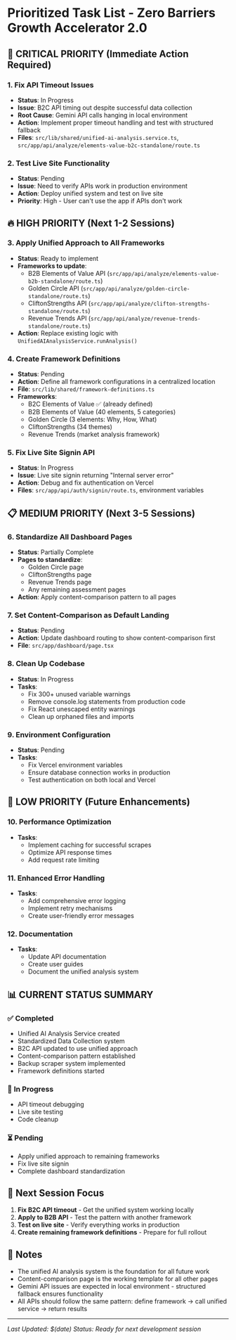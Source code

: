 # Prioritized Task List - Zero Barriers Growth Accelerator 2.0

## 🚨 **CRITICAL PRIORITY (Immediate Action Required)**

### 1. **Fix API Timeout Issues**

- **Status**: In Progress
- **Issue**: B2C API timing out despite successful data collection
- **Root Cause**: Gemini API calls hanging in local environment
- **Action**: Implement proper timeout handling and test with structured fallback
- **Files**: `src/lib/shared/unified-ai-analysis.service.ts`, `src/app/api/analyze/elements-value-b2c-standalone/route.ts`

### 2. **Test Live Site Functionality**

- **Status**: Pending
- **Issue**: Need to verify APIs work in production environment
- **Action**: Deploy unified system and test on live site
- **Priority**: High - User can't use the app if APIs don't work

## 🔥 **HIGH PRIORITY (Next 1-2 Sessions)**

### 3. **Apply Unified Approach to All Frameworks**

- **Status**: Ready to implement
- **Frameworks to update**:
  - B2B Elements of Value API (`src/app/api/analyze/elements-value-b2b-standalone/route.ts`)
  - Golden Circle API (`src/app/api/analyze/golden-circle-standalone/route.ts`)
  - CliftonStrengths API (`src/app/api/analyze/clifton-strengths-standalone/route.ts`)
  - Revenue Trends API (`src/app/api/analyze/revenue-trends-standalone/route.ts`)
- **Action**: Replace existing logic with `UnifiedAIAnalysisService.runAnalysis()`

### 4. **Create Framework Definitions**

- **Status**: Pending
- **Action**: Define all framework configurations in a centralized location
- **File**: `src/lib/shared/framework-definitions.ts`
- **Frameworks**:
  - B2C Elements of Value ✅ (already defined)
  - B2B Elements of Value (40 elements, 5 categories)
  - Golden Circle (3 elements: Why, How, What)
  - CliftonStrengths (34 themes)
  - Revenue Trends (market analysis framework)

### 5. **Fix Live Site Signin API**

- **Status**: In Progress
- **Issue**: Live site signin returning "Internal server error"
- **Action**: Debug and fix authentication on Vercel
- **Files**: `src/app/api/auth/signin/route.ts`, environment variables

## 📋 **MEDIUM PRIORITY (Next 3-5 Sessions)**

### 6. **Standardize All Dashboard Pages**

- **Status**: Partially Complete
- **Pages to standardize**:
  - Golden Circle page
  - CliftonStrengths page
  - Revenue Trends page
  - Any remaining assessment pages
- **Action**: Apply content-comparison pattern to all pages

### 7. **Set Content-Comparison as Default Landing**

- **Status**: Pending
- **Action**: Update dashboard routing to show content-comparison first
- **File**: `src/app/dashboard/page.tsx`

### 8. **Clean Up Codebase**

- **Status**: In Progress
- **Tasks**:
  - Fix 300+ unused variable warnings
  - Remove console.log statements from production code
  - Fix React unescaped entity warnings
  - Clean up orphaned files and imports

### 9. **Environment Configuration**

- **Status**: Pending
- **Tasks**:
  - Fix Vercel environment variables
  - Ensure database connection works in production
  - Test authentication on both local and Vercel

## 🔧 **LOW PRIORITY (Future Enhancements)**

### 10. **Performance Optimization**

- **Tasks**:
  - Implement caching for successful scrapes
  - Optimize API response times
  - Add request rate limiting

### 11. **Enhanced Error Handling**

- **Tasks**:
  - Add comprehensive error logging
  - Implement retry mechanisms
  - Create user-friendly error messages

### 12. **Documentation**

- **Tasks**:
  - Update API documentation
  - Create user guides
  - Document the unified analysis system

## 📊 **CURRENT STATUS SUMMARY**

### ✅ **Completed**

- Unified AI Analysis Service created
- Standardized Data Collection system
- B2C API updated to use unified approach
- Content-comparison pattern established
- Backup scraper system implemented
- Framework definitions started

### 🔄 **In Progress**

- API timeout debugging
- Live site testing
- Code cleanup

### ⏳ **Pending**

- Apply unified approach to remaining frameworks
- Fix live site signin
- Complete dashboard standardization

## 🎯 **Next Session Focus**

1. **Fix B2C API timeout** - Get the unified system working locally
2. **Apply to B2B API** - Test the pattern with another framework
3. **Test on live site** - Verify everything works in production
4. **Create remaining framework definitions** - Prepare for full rollout

## 📝 **Notes**

- The unified AI analysis system is the foundation for all future work
- Content-comparison page is the working template for all other pages
- Gemini API issues are expected in local environment - structured fallback ensures functionality
- All APIs should follow the same pattern: define framework → call unified service → return results

---

_Last Updated: $(date)_
_Status: Ready for next development session_
